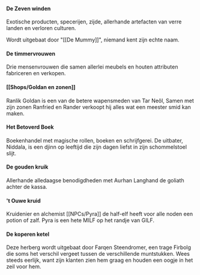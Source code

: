 #### De Zeven winden
Exotische producten, specerijen, zijde, allerhande artefacten van verre landen en verloren culturen.

Wordt uitgebaat door "[[De Mummy]]", niemand kent zijn echte naam.

#### De timmervrouwen
Drie mensenvrouwen die samen allerlei meubels en houten attributen fabriceren en verkopen.

#### [[Shops/Goldan en zonen]]
Ranlik Goldan is een van de betere wapensmeden van Tar Neôl, Samen met zijn zonen Ranfried en Rander verkoopt hij alles wat een meester smid kan maken.

#### Het Betoverd Boek
Boekenhandel met magische rollen, boeken en schrijfgerei.
De uitbater, Niddala, is een djinn op leeftijd die zijn dagen liefst in zijn schommelstoel slijt.

#### De gouden kruik
Allerhande alledaagse benodigdheden met Aurhan Langhand de goliath achter de kassa.

#### 't Ouwe kruid
Kruidenier en alchemist [[NPCs/Pyra]] de half-elf heeft voor alle noden een potion of zalf. 
Pyra is een hete MILF op het randje van GILF.

#### De koperen ketel
Deze herberg wordt uitgebaat door Farqen Steendromer, een trage Firbolg die soms het verschil vergeet tussen de verschillende muntstukken. 
Wees steeds eerlijk, want zijn klanten zien hem graag en houden een oogje in het zeil voor hem.
